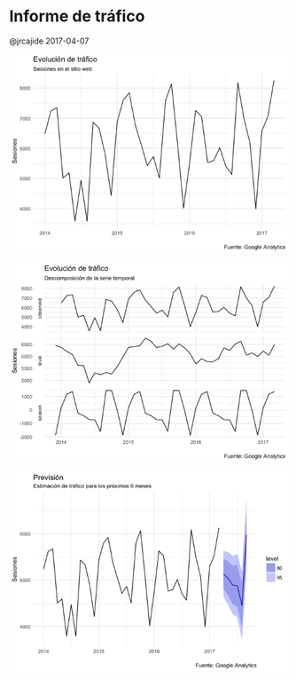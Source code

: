 Informe de tráfico
================
@jrcajide
2017-04-07

![](sesiones_files/figure-markdown_github/unnamed-chunk-4-1.png)

![](sesiones_files/figure-markdown_github/unnamed-chunk-6-1.png)

![](sesiones_files/figure-markdown_github/unnamed-chunk-8-1.png)
